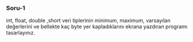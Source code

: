### Soru-1
  int, float, double ,short veri tiplerinin minimum, maximum, varsayılan değerlerini ve bellekte kaç byte yer kapladıklarını ekrana yazdıran programı tasarlayınız.
